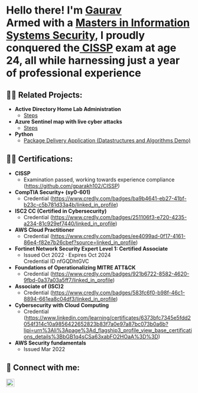 <h1>Hello there! I'm <a href="https://github.com/gparakh102">Gaurav</a><br/>Armed with a <a href="https://www.linkedin.com/in/gaurav-parakh/">Masters in Information Systems Security</a>, I proudly conquered the<a href=https://github.com/gparakh102/CISSP/blob/main/CISSP%20exam%20Success.jpg> CISSP</a> exam at age 24, all while harnessing just a year of professional experience

<h2>👨‍💻 Related Projects:</h2>

- <b>Active Directory Home Lab Administration</b>
  - [Steps](https://github.com/gparakh102/Active-Directory)
- <b>Azure Sentinel map with live cyber attacks</b>
  - [Steps](https://github.com/gparakh102/Azure-Sentinel)
- <b>Python</b>
  - [Package Delivery Application (Datastructures and Algorithms Demo)](https://github.com/joshmadakor1/Package-Delivery-Pathfinding-Algorithm)

<h2>👨‍💻 Certifications:</h2>

- <b>CISSP</b>
  - Examination passed, working towards experience compliance (https://github.com/gparakh102/CISSP)
- <b>CompTIA Security+ (sy0-601)</b>
  - Credential (https://www.credly.com/badges/ba9b4641-eb27-41bf-b23c-c5b781d33a4b/linked_in_profile)
- <b>ISC2 CC (Certified in Cybersecurity)</b>
  - Credential (https://www.credly.com/badges/251106f3-e720-4235-a234-81c929ef7440/linked_in_profile)
- <b>AWS Cloud Practitioner</b>
  - Credential (https://www.credly.com/badges/ee4099ad-0f17-4161-86e4-f82e7b26cbef?source=linked_in_profile)
- <b>Fortinet Network Security Expert Level 1: Certified Associate</b>
  - Issued Oct 2022 · Expires Oct 2024<br>
    Credential ID nfGQDhtGVC
- <b>Foundations of Operationalizing MITRE ATT&CK</b>
  - Credential (https://www.credly.com/badges/921b6722-8582-4620-9fbd-0a37a03a5ff7/linked_in_profile)
- <b>Associate of (ISC)2</b>
  - Credential (https://www.credly.com/badges/583fc6f0-b98f-46c1-8894-661ea8c04df3/linked_in_profile)
- <b>Cybersecurity with Cloud Computing</b>
  - Credential (https://www.linkedin.com/learning/certificates/6373bfc7345e5fdd2054f314c10a9856422652823b83f7a0e97a87bc073b0a6b?lipi=urn%3Ali%3Apage%3Ad_flagship3_profile_view_base_certifications_details%3BbGB1q4sCSa63xabFO2HOaA%3D%3D)
- <b>AWS Security fundamentals</b>
  - Issued Mar 2022






<h2> 🤳 Connect with me:</h2>

[<img align="left" alt="GauravParakh | LinkedIn" width="22px" src="https://cdn.jsdelivr.net/npm/simple-icons@v3/icons/linkedin.svg" />][linkedin]



[linkedin]: https://www.linkedin.com/in/gaurav-parakh/

<!--

Here are some ideas to get you started:

- 🔭 I’m currently working on ...
- 🌱 I’m currently learning ...
- 👯 I’m looking to collaborate on ...
- 🤔 I’m looking for help with ...
- 💬 Ask me about ...
- 📫 How to reach me: ...
- 😄 Pronouns: ...
- ⚡ Fun fact: ...
-->
